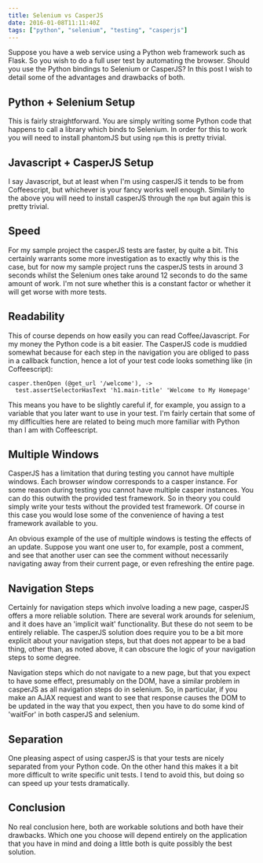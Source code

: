 ```yaml
---
title: Selenium vs CasperJS
date: 2016-01-08T11:11:40Z
tags: ["python", "selenium", "testing", "casperjs"]
---
```

Suppose you have a web service using a Python web framework such as Flask.
So you wish to do a full user test by automating the browser. Should you use
the Python bindings to Selenium or CasperJS? In this post I wish to detail some
of the advantages and drawbacks of both.

## Python + Selenium Setup

This is fairly straightforward. You are simply writing some Python code that
happens to call a library which binds to Selenium. In order for this to work
you will need to install phantomJS but using `npm` this is pretty trivial.

## Javascript + CasperJS Setup

I say Javascript, but at least when I'm using casperJS it tends to be from
Coffeescript, but whichever is your fancy works well enough. Similarly to the
above you will need to install casperJS through the `npm` but again this is
pretty trivial.


## Speed

For my sample project the casperJS tests are faster, by quite a bit. This
certainly warrants some more investigation as to exactly why this is the case,
but for now my sample project runs the casperJS tests in around 3 seconds whilst
the Selenium ones take around 12 seconds to do the same amount of work. I'm not
sure whether this is a constant factor or whether it will get worse with more
tests.


## Readability

This of course depends on how easily you can read Coffee/Javascript. For my
money the Python code is a bit easier. The CasperJS code is muddied somewhat
because for each step in the navigation you are obliged to pass in a callback
function, hence a lot of your test code looks something like (in Coffeescript):

    casper.thenOpen (@get_url '/welcome'), ->
      test.assertSelectorHasText 'h1.main-title' 'Welcome to My Homepage'

This means you have to be slightly careful if, for example, you assign to a
variable that you later want to use in your test. I'm fairly certain that some
of my difficulties here are related to being much more familiar with Python than
I am with Coffeescript.

## Multiple Windows

CasperJS has a limitation that during testing you cannot have multiple windows.
Each browser window corresponds to a casper instance. For some reason during
testing you cannot have multiple casper instances. You can do this outwith the
provided test framework. So in theory you could simply write your tests without
the provided test framework. Of course in this case you would lose some of the
convenience of having a test framework available to you.

An obvious example of the use of multiple windows is testing the effects of an
update. Suppose you want one user to, for example, post a comment, and see that
another user can see the comment without necessarily navigating away from their
current page, or even refreshing the entire page.

## Navigation Steps

Certainly for navigation steps which involve loading a new page, casperJS offers
a more reliable solution. There are several work arounds for selenium, and it
does have an 'implicit wait' functionality. But these do not seem to be entirely
reliable. The casperJS solution does require you to be a bit more explicit
about your navigation steps, but that does not appear to be a bad thing, other
than, as noted above, it can obscure the logic of your navigation steps to
some degree.

Navigation steps which do not navigate to a new page, but that you expect to
have some effect, presumably on the DOM, have a similar problem in casperJS as
all navigation steps do in selenium. So, in particular, if you make an AJAX
request and want to see that response causes the DOM to be updated in the way
that you expect, then you have to do some kind of 'waitFor' in both casperJS
and selenium.

## Separation

One pleasing aspect of using casperJS is that your tests are nicely separated
from your Python code. On the other hand this makes it a bit more difficult to
write specific unit tests. I tend to avoid this, but doing so can speed up your
tests dramatically.

## Conclusion

No real conclusion here, both are workable solutions and both have their
drawbacks. Which one you choose will depend entirely on the application that
you have in mind and doing a little both is quite possibly the best solution.
